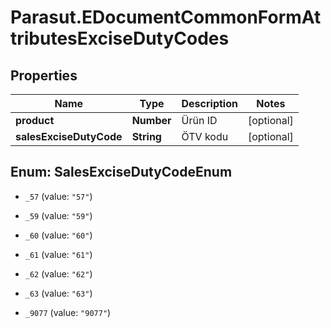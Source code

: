 # Parasut.EDocumentCommonFormAttributesExciseDutyCodes

## Properties
Name | Type | Description | Notes
------------ | ------------- | ------------- | -------------
**product** | **Number** | Ürün ID | [optional] 
**salesExciseDutyCode** | **String** | ÖTV kodu | [optional] 


<a name="SalesExciseDutyCodeEnum"></a>
## Enum: SalesExciseDutyCodeEnum


* `_57` (value: `"57"`)

* `_59` (value: `"59"`)

* `_60` (value: `"60"`)

* `_61` (value: `"61"`)

* `_62` (value: `"62"`)

* `_63` (value: `"63"`)

* `_9077` (value: `"9077"`)




